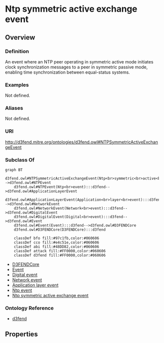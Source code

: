 # Ntp symmetric active exchange event

## Overview

### Definition
An event where an NTP peer operating in symmetric active mode initiates clock synchronization messages to a peer in symmetric passive mode, enabling time synchronization between equal-status systems.

### Examples
Not defined.

### Aliases
Not defined.

### URI
http://d3fend.mitre.org/ontologies/d3fend.owl#NTPSymmetricActiveExchangeEvent

### Subclass Of
```mermaid
graph BT
    d3fend.owl#NTPSymmetricActiveExchangeEvent(Ntp<br>symmetric<br>active<br>exchange<br>event):::d3fend-->d3fend.owl#NTPEvent
    d3fend.owl#NTPEvent(Ntp<br>event):::d3fend-->d3fend.owl#ApplicationLayerEvent
    d3fend.owl#ApplicationLayerEvent(Application<br>layer<br>event):::d3fend-->d3fend.owl#NetworkEvent
    d3fend.owl#NetworkEvent(Network<br>event):::d3fend-->d3fend.owl#DigitalEvent
    d3fend.owl#DigitalEvent(Digital<br>event):::d3fend-->d3fend.owl#Event
    d3fend.owl#Event(Event):::d3fend-->d3fend.owl#D3FENDCore
    d3fend.owl#D3FENDCore(D3FENDCore):::d3fend
    
    classDef bfo fill:#97c1fb,color:#060606
    classDef cco fill:#e4c51e,color:#060606
    classDef abi fill:#48DD82,color:#060606
    classDef attack fill:#FF0000,color:#060606
    classDef d3fend fill:#FF0000,color:#060606
```

- [D3FENDCore](/docs/ontology/reference/model/D3FENDCore/D3FENDCore.md)
- [Event](/docs/ontology/reference/model/D3FENDCore/Event/Event.md)
- [Digital event](/docs/ontology/reference/model/D3FENDCore/Event/Digital%20event/Digital%20event.md)
- [Network event](/docs/ontology/reference/model/D3FENDCore/Event/Digital%20event/Network%20event/Network%20event.md)
- [Application layer event](/docs/ontology/reference/model/D3FENDCore/Event/Digital%20event/Network%20event/Application%20layer%20event/Application%20layer%20event.md)
- [Ntp event](/docs/ontology/reference/model/D3FENDCore/Event/Digital%20event/Network%20event/Application%20layer%20event/Ntp%20event/Ntp%20event.md)
- [Ntp symmetric active exchange event](/docs/ontology/reference/model/D3FENDCore/Event/Digital%20event/Network%20event/Application%20layer%20event/Ntp%20event/Ntp%20symmetric%20active%20exchange%20event/Ntp%20symmetric%20active%20exchange%20event.md)


### Ontology Reference
- [d3fend](http://d3fend.mitre.org/ontologies/d3fend.owl#)

## Properties
